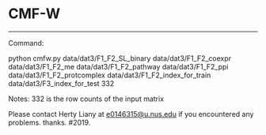# CMF-W
--------------------------------

Command:

python cmfw.py data/dat3/F1_F2_SL_binary data/dat3/F1_F2_coexpr data/dat3/F1_F2_me data/dat3/F1_F2_pathway data/dat3/F1_F2_ppi data/dat3/F1_F2_protcomplex data/dat3/F1_F2_index_for_train data/dat3/F3_index_for_test 332 

Notes: 332 is the row counts of the input matrix

Please contact Herty Liany at e0146315@u.nus.edu if you encountered any problems. thanks.
#2019.
